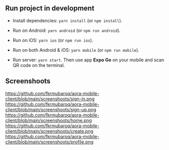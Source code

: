 ## Run project in development

- Install dependencies: `yarn install` (or `npm install`).

- Run on Android: `yarn android` (or `npm run android`).

- Run on iOS: `yarn ios` (or `npm run ios`).

- Run on both Android & iOS: `yarn mobile` (or `npm run mobile`).

- Run server: `yarn start`. Then use app **Expo Go** on your mobile and scan QR code on the terminal.

## Screenshoots

https://github.com/fkrmubaroq/aora-mobile-client/blob/main/screenshoots/sign-in.png
https://github.com/fkrmubaroq/aora-mobile-client/blob/main/screenshoots/sign-up.png
https://github.com/fkrmubaroq/aora-mobile-client/blob/main/screenshoots/home.png
https://github.com/fkrmubaroq/aora-mobile-client/blob/main/screenshoots/create.png
https://github.com/fkrmubaroq/aora-mobile-client/blob/main/screenshoots/profile.png